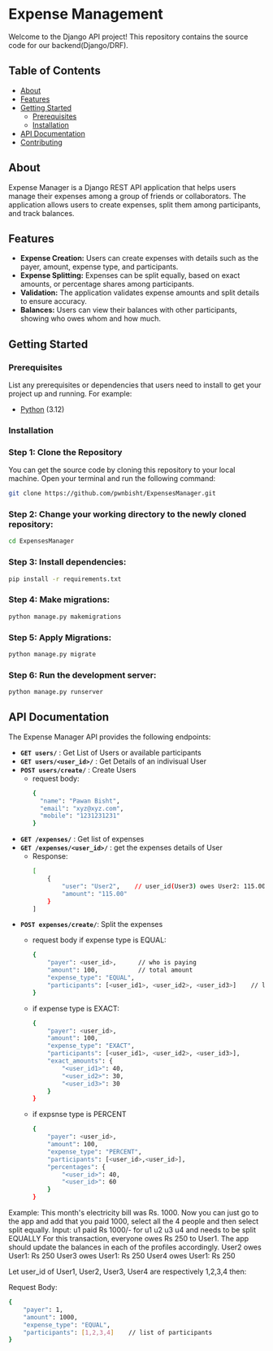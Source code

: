 # Expense Management

Welcome to the Django API project! This repository contains the source code for our backend(Django/DRF).

## Table of Contents

- [About](#about)
- [Features](#features)
- [Getting Started](#getting-started)
  - [Prerequisites](#prerequisites)
  - [Installation](#installation)
- [API Documentation](#api-documentation)
- [Contributing](#contributing)
  
## About
Expense Manager is a Django REST API application that helps users manage their expenses among a group of friends or collaborators. The application allows users to create expenses, split them among participants, and track balances.

## Features
- **Expense Creation:** Users can create expenses with details such as the payer, amount, expense type, and participants.
- **Expense Splitting:** Expenses can be split equally, based on exact amounts, or percentage shares among participants.
- **Validation:** The application validates expense amounts and split details to ensure accuracy.
- **Balances:** Users can view their balances with other participants, showing who owes whom and how much.

## Getting Started

### Prerequisites

List any prerequisites or dependencies that users need to install to get your project up and running. For example:
- [Python](https://www.python.org/downloads/) (3.12)

### Installation

### Step 1: Clone the Repository

You can get the source code by cloning this repository to your local machine. Open your terminal and run the following command:
```bash
git clone https://github.com/pwnbisht/ExpensesManager.git
```
### Step 2: Change your working directory to the newly cloned repository:
```bash
cd ExpensesManager
```
### Step 3: Install dependencies:
```bash
pip install -r requirements.txt
```
### Step 4: Make migrations:
```bash
python manage.py makemigrations
```
### Step 5: Apply Migrations:
```bash
python manage.py migrate
```
### Step 6: Run the development server:
```bash
python manage.py runserver
```

## API Documentation

The Expense Manager API provides the following endpoints:
- **`GET users/`** : Get List of Users or available participants
- **`GET users/<user_id>/`** : Get Details of an indivisual User
- **`POST users/create/`** : Create Users
  - request body:
    ```bash
    {
      "name": "Pawan Bisht",
      "email": "xyz@xyz.com",
      "mobile": "1231231231"
    }
    ```
- **`GET /expenses/`** : Get list of expenses
- **`GET /expenses/<user_id>/`** : get the expenses details of User
  - Response:
      ```bash
      [
          {
              "user": "User2",    // user_id(User3) owes User2: 115.00
              "amount": "115.00"
          }
      ]
      ```
- **`POST expenses/create/`**: Split the expenses
  - request body if expense type is EQUAL:
      ```bash
      {
          "payer": <user_id>,      // who is paying
          "amount": 100,           // total amount
          "expense_type": "EQUAL",
          "participants": [<user_id1>, <user_id2>, <user_id3>]    // list of participants
      }
    ```
      
  - if expense type is EXACT:
      ```bash
      {
          "payer": <user_id>,
          "amount": 100,
          "expense_type": "EXACT",
          "participants": [<user_id1>, <user_id2>, <user_id3>],
          "exact_amounts": {
              "<user_id1>": 40,
              "<user_id2>": 30,
              "<user_id3>": 30
          }
      }
      ```
  - if expsnse type is PERCENT
      ```bash
      {
          "payer": <user_id>,
          "amount": 100,
          "expense_type": "PERCENT",
          "participants": [<user_id>,<user_id>],
          "percentages": {
              "<user_id>": 40,
              "<user_id>": 60
          }
      }
      ```
Example: This month's electricity bill was Rs. 1000.
  Now you can just go to the app and add that you paid 1000, select all the 4
  people and then select split equally.
  Input: u1 paid Rs 1000/- for u1 u2 u3 u4 and needs to be split EQUALLY
  For this transaction, everyone owes Rs 250 to User1. The app should
  update the balances in each of the profiles accordingly.
  User2 owes User1: Rs 250
  User3 owes User1: Rs 250
  User4 owes User1: Rs 250

  Let user_id of User1, User2, User3, User4 are respectively 1,2,3,4 then:

  Request Body:
  ```bash
  {
      "payer": 1,
      "amount": 1000,
      "expense_type": "EQUAL",
      "participants": [1,2,3,4]    // list of participants
  }
```

